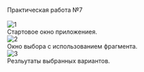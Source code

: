 Практическая работа №7<br>
<br>
![1](https://user-images.githubusercontent.com/90903338/233420634-314c1688-c136-4211-b797-15d590e00f31.png) <br>
Стартовое окно приложениея.<br>
![2](https://user-images.githubusercontent.com/90903338/233420696-cc02b51a-8779-4a7a-834e-46ac22883904.png)<br>
Окно выбора с использованием фрагмента. <br>
![3](https://user-images.githubusercontent.com/90903338/233420749-3ed6bcef-0d65-4f5c-97ec-99a48e9208c1.png) <br>
Резльутаты выбранных вариантов.
